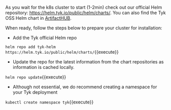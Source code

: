 As you wait for the k8s cluster to start (1-2min) check out our official Helm repository:  https://helm.tyk.io/public/helm/charts/. You can also find the Tyk OSS Helm chart in [ArtifactHUB](https://artifacthub.io/packages/helm/tyk-helm/tyk-headless "ArtifactHUB Tyk OSS Gateway").


When ready, follow the steps below to prepare your cluster for installation:


*  Add the Tyk official Helm repo

`helm repo add tyk-helm https://helm.tyk.io/public/helm/charts/`{{execute}}

*  Update the repo for the latest information from the chart repositories as information is cached locally.

`helm repo update`{{execute}}

*  Although not essential, we do recommend creating a namespace for your Tyk deployment

`kubectl create namespace tyk`{{execute}}
